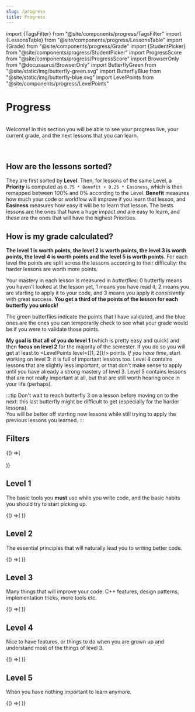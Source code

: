 ```yaml
---
slug: /progress
title: Progress
---
```

import {TagsFilter} from "@site/components/progress/TagsFilter"
import {LessonsTable} from "@site/components/progress/LessonsTable"
import {Grade} from "@site/components/progress/Grade"
import {StudentPicker} from "@site/components/progress/StudentPicker"
import ProgressScore from "@site/components/progress/ProgressScore"
import BrowserOnly from "@docusaurus/BrowserOnly"
import ButterflyGreen from "@site/static/img/butterfly-green.svg"
import ButterflyBlue from "@site/static/img/butterfly-blue.svg"
import LevelPoints from "@site/components/progress/LevelPoints"

# Progress

<ButterflyGreen/> <ButterflyGreen/> <ButterflyGreen/><br/>
Welcome! In this section you will be able to see your progress live, your current grade, and the next lessons that you can learn.<br/>
<ButterflyBlue/> <ButterflyBlue/> <ButterflyBlue/><br/><br/>

## How are the lessons sorted?

They are first sorted by **Level**. Then, for lessons of the same Level, a **Priority** is computed as `0.75 * Benefit + 0.25 * Easiness`, which is then remapped between 100% and 0% according to the Level. **Benefit** measures how much your code or workflow will improve if you learn that lesson, and **Easiness** measures how easy it will be to learn that lesson. The bests lessons are the ones that have a huge impact *and* are easy to learn, and these are the ones that will have the highest Priorities.

## How is my grade calculated?

**The level 1 is worth <LevelPoints level={1}/> points, the level 2 is worth <LevelPoints level={2}/> points, the level 3 is worth <LevelPoints level={3}/> points, the level 4  is worth <LevelPoints level={4}/> points and the level 5 is worth <LevelPoints level={5}/> points**. For each level the points are split across the lessons according to their difficulty: the harder lessons are worth more points.

Your mastery in each lesson is measured in *butterflies*: 0 butterfly means you haven't looked at the lesson yet, 1 means you have read it, 2 means you are starting to apply it to your code, and 3 means you apply it *consistently* with great success. **You get a third of the points of the lesson for each butterfly you unlock!**

The <ButterflyGreen/> green butterflies <ButterflyGreen/> indicate the points that I have validated, and the <ButterflyBlue/> blue ones <ButterflyBlue/> are the ones you can temporarily check to see what your grade would be if you were to validate those points.

**My goal is that all of you do level 1** (which is pretty easy and quick) and then **focus on level 2** for the majority of the semester. If you do so you will get at least <LevelPoints level={1}/> to <LevelPoints level={[1, 2]}/> points. *If you have time*, start working on level 3: it is full of important lessons too. Level 4 contains lessons that are slightly less important, or that don't make sense to apply until you have already a strong mastery of level 3. Level 5 contains lessons that are not really important at all, but that are still worth hearing once in your life (perhaps).

:::tip
Don't wait to reach butterfly 3 on a lesson before moving on to the next: this last butterfly might be difficult to get (especially for the harder lessons).<br/>
You will be better off starting new lessons while still trying to apply the previous lessons you learned.
:::

## Filters
<BrowserOnly>{() =>(<span>
    <StudentPicker/>
    <br/>
    <TagsFilter/>
    <Grade top_position="340px"/>
    <br/>
</span>)}</BrowserOnly>

## Level 1

The basic tools you **must** use while you write code, and the basic habits you should try to start picking up.

<BrowserOnly>{() =>(<span>
    <ProgressScore level={1}/>
    <LessonsTable level={1}/>
</span>)}</BrowserOnly>

## Level 2

The essential principles that will naturally lead you to writing better code.

<BrowserOnly>{() =>(<span>
    <ProgressScore level={2}/>
    <LessonsTable level={2}/>
</span>)}</BrowserOnly>

## Level 3

Many things that will improve your code: C++ features, design patterns, implementation tricks, more tools etc.

<BrowserOnly>{() =>(<span>
    <ProgressScore level={3}/>
    <LessonsTable level={3}/>
</span>)}</BrowserOnly>

## Level 4

Nice to have features, or things to do when you are grown up and understand most of the things of level 3.

<BrowserOnly>{() =>(<span>
    <ProgressScore level={4}/>
    <LessonsTable level={4}/>
</span>)}</BrowserOnly>

## Level 5

When you have nothing important to learn anymore.

<BrowserOnly>{() =>(<span>
    <ProgressScore level={5}/>
    <LessonsTable level={5}/>
</span>)}</BrowserOnly>